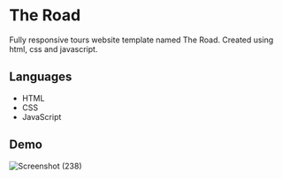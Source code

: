 # The Road

Fully responsive tours website template named The Road. Created using html, css and javascript.

## Languages

- HTML
- CSS
- JavaScript

## Demo

![Screenshot (238)](https://user-images.githubusercontent.com/93200960/196487774-30f0b87d-c630-4857-96cb-74944e4eeb31.png)
